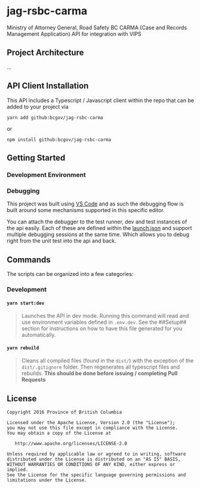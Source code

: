 # jag-rsbc-carma
Ministry of Attorney General, Road Safety BC CARMA (Case and Records Management Application) API for integration with VIPS

## Project Architecture
...

## API Client Installation

This API includes a Typescript / Javascript client within the repo that can be added to your project via

`yarn add github:bcgov/jag-rsbc-carma`

or 

`npm install github:bcgov/jag-rsbc-carma`

## Getting Started

### Development Environment

### Debugging
This project was built using [VS Code](https://code.visualstudio.com/) and as such the debugging flow is built around some mechanisms supported in this specific editor. 

You can attach the debugger to the test runner, dev and test instances of the api easily.  Each of these are defined within the [launch.json](.vscode/launch.json) and support multiple debugging sessions at the same time.  Which allows you to debug right from the unit test into the api and back.

## Commands 

The scripts can be organized into a few categories:

### Development

#### `yarn start:dev` 
>
> Launches the API in dev mode.  Running this command will read and use environment variables defined in `.env.dev`.  See the ##Setup## section for instructions on how to have this file generated for you automatically. 

#### `yarn rebuild`
>
> Cleans all compiled files (found in the `dist/`) with the exception of the `dist/.gitignore` folder. Then regenerates all typescript files and rebuilds.  **This should be done before issuing / completing Pull Requests**

## License

    Copyright 2016 Province of British Columbia

    Licensed under the Apache License, Version 2.0 (the "License");
    you may not use this file except in compliance with the License.
    You may obtain a copy of the License at

       http://www.apache.org/licenses/LICENSE-2.0

    Unless required by applicable law or agreed to in writing, software
    distributed under the License is distributed on an "AS IS" BASIS,
    WITHOUT WARRANTIES OR CONDITIONS OF ANY KIND, either express or implied.
    See the License for the specific language governing permissions and
    limitations under the License.
